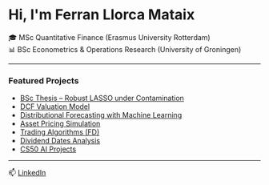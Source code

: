 # Hi, I'm Ferran Llorca Mataix 

🎓 MSc Quantitative Finance (Erasmus University Rotterdam)  
📊 BSc Econometrics & Operations Research (University of Groningen)

---

### Featured Projects
- [BSc Thesis – Robust LASSO under Contamination](https://github.com/FLLC/bsc-thesis-robust-lasso)
- [DCF Valuation Model](https://github.com/FLLC/dcf-valuation-api)
- [Distributional Forecasting with Machine Learning](https://github.com/FLLC/distributional-forecasting-with-machine-learning)
- [Asset Pricing Simulation]()
- [Trading Algorithms (FD)]()
- [Dividend Dates Analysis]()
- [CS50 AI Projects]()

---

📫 [LinkedIn](https://www.linkedin.com/in/ferranllorcamataix/)
